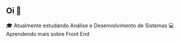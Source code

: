 ## Oi 👋


 🎓 Atualmente estudando Análise e Desenvolvimento de Sistemas
 💻 Aprendendo mais sobre Front End


